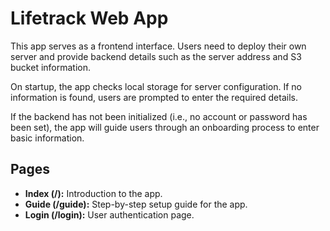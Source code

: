 # Lifetrack Web App

This app serves as a frontend interface. Users need to deploy their own server and provide backend details such as the server address and S3 bucket information.

On startup, the app checks local storage for server configuration. If no information is found, users are prompted to enter the required details.

If the backend has not been initialized (i.e., no account or password has been set), the app will guide users through an onboarding process to enter basic information.

## Pages

-   **Index (/):** Introduction to the app.
-   **Guide (/guide):** Step-by-step setup guide for the app.
-   **Login (/login):** User authentication page.

